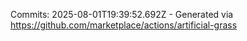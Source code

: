 Commits: 2025-08-01T19:39:52.692Z - Generated via https://github.com/marketplace/actions/artificial-grass
<br>
